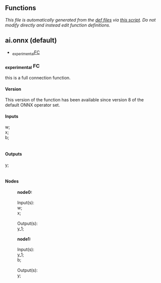## Functions
*This file is automatically generated from the
            [def files](/onnx/defs) via [this script](/onnx/defs/gen_doc.py).
            Do not modify directly and instead edit function definitions.*
## ai.onnx (default)
  * <sub>experimental</sub><a href="#FC">FC</a>



### <sub>experimental</sub> <a name="FC"></a><a name="fc">**FC**</a>

  this is a full connection function.

#### Version

This version of the function has been available since version 8 of the default ONNX operator set.

#### Inputs

<dl>
<dt>w; </dt>
<dt>x; </dt>
<dt>b; </dt>
<br/></dl>

#### Outputs

<dl>
<dt>y; </dt>
<br/></dl>

#### Nodes

<dl>
<dd><b>node0: </b></dd><br/><dd>Input(s):</dd><dd> w;</dd><dd> x;</dd><br/>
<dd>Output(s):</dd><dd> y_1;</dd><br/>
<dd><b>node1: </b></dd><br/><dd>Input(s):</dd><dd> y_1;</dd><dd> b;</dd><br/>
<dd>Output(s):</dd><dd> y;</dd><br/>
</dl>


